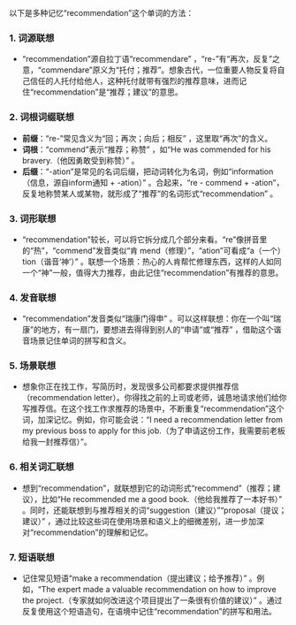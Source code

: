 以下是多种记忆“recommendation”这个单词的方法：

### 1. 词源联想
 - “recommendation”源自拉丁语“recommendare” ，“re-”有“再次，反复”之意，“commendare”原义为“托付；推荐”。想象古代，一位重要人物反复将自己信任的人托付给他人，这种托付就带有强烈的推荐意味，进而记住“recommendation”是“推荐；建议”的意思。

### 2. 词根词缀联想
 - **前缀**：“re-”常见含义为“回；再次；向后；相反” ，这里取“再次”的含义。
 - **词根**：“commend”表示“推荐；称赞” ，如“He was commended for his bravery.（他因勇敢受到称赞）” 。
 - **后缀**：“-ation”是常见的名词后缀，把动词转化为名词，例如“information（信息，源自inform通知 + -ation）” 。合起来，“re - commend + -ation”，反复地称赞某人或某物，就形成了“推荐”的名词形式“recommendation” 。

### 3. 词形联想
 - “recommendation”较长，可以将它拆分成几个部分来看。“re”像拼音里的“热”，“commend”发音类似“肯 mend（修理）”，“ation”可看成“a（一个）tion（谐音‘神’）” 。联想一个场景：热心的人肯帮忙修理东西，这样的人如同一个“神”一般，值得大力推荐，由此记住“recommendation”有推荐的意思。

### 4. 发音联想
 - “recommendation”发音类似“瑞康门得申” 。可以这样联想：你在一个叫“瑞康”的地方，有一扇门，要想进去得得到别人的“申请”或“推荐” ，借助这个谐音场景记住单词的拼写和含义。

### 5. 场景联想
 - 想象你正在找工作，写简历时，发现很多公司都要求提供推荐信（recommendation letter）。你得找之前的上司或老师，诚恳地请求他们给你写推荐信。在这个找工作求推荐的场景中，不断重复“recommendation”这个词，加深记忆。例如，你可能会说：“I need a recommendation letter from my previous boss to apply for this job.（为了申请这份工作，我需要前老板给我一封推荐信）”。

### 6. 相关词汇联想
 - 想到“recommendation”，就联想到它的动词形式“recommend”（推荐；建议），比如“He recommended me a good book.（他给我推荐了一本好书）” 。同时，还能联想到与推荐相关的词“suggestion（建议）”“proposal（提议；建议）” ，通过比较这些词在使用场景和语义上的细微差别，进一步加深对“recommendation”的理解和记忆。

### 7. 短语联想
 - 记住常见短语“make a recommendation（提出建议；给予推荐）” 。例如，“The expert made a valuable recommendation on how to improve the project.（专家就如何改进这个项目提出了一条很有价值的建议）” 。通过反复使用这个短语造句，在语境中记住“recommendation”的拼写和用法。 